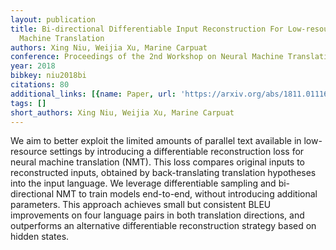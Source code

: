 ```yaml
---
layout: publication
title: Bi-directional Differentiable Input Reconstruction For Low-resource Neural
  Machine Translation
authors: Xing Niu, Weijia Xu, Marine Carpuat
conference: Proceedings of the 2nd Workshop on Neural Machine Translation and Generation
year: 2018
bibkey: niu2018bi
citations: 80
additional_links: [{name: Paper, url: 'https://arxiv.org/abs/1811.01116'}]
tags: []
short_authors: Xing Niu, Weijia Xu, Marine Carpuat
---
```

We aim to better exploit the limited amounts of parallel text available in
low-resource settings by introducing a differentiable reconstruction loss for
neural machine translation (NMT). This loss compares original inputs to
reconstructed inputs, obtained by back-translating translation hypotheses into
the input language. We leverage differentiable sampling and bi-directional NMT
to train models end-to-end, without introducing additional parameters. This
approach achieves small but consistent BLEU improvements on four language pairs
in both translation directions, and outperforms an alternative differentiable
reconstruction strategy based on hidden states.